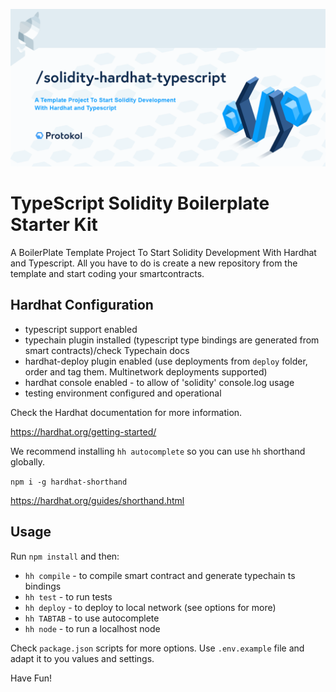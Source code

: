 ![Img](header.png)

# TypeScript Solidity Boilerplate Starter Kit

A BoilerPlate Template Project To Start Solidity Development With Hardhat and Typescript. All you have to do is create a new repository from the template and start coding your smartcontracts. 

## Hardhat Configuration

- typescript support enabled
- typechain plugin installed (typescript type bindings are generated from smart contracts)/check Typechain docs
- hardhat-deploy plugin enabled (use deployments from `deploy` folder, order and tag them. Multinetwork deployments supported)
- hardhat console enabled - to allow of 'solidity' console.log usage
- testing environment configured and operational

Check the Hardhat documentation for more information. 

https://hardhat.org/getting-started/


We recommend installing `hh autocomplete` so you can use `hh` shorthand globally.

`npm i -g hardhat-shorthand`

https://hardhat.org/guides/shorthand.html

## Usage

Run `npm install` and then:

- `hh compile` - to compile smart contract and generate typechain ts bindings
- `hh test` - to run tests
- `hh deploy` - to deploy to local network (see options for more)
- `hh TABTAB` - to use autocomplete
- `hh node` - to run a localhost node


Check `package.json` scripts for more options.
Use `.env.example` file and adapt it to you values and settings.

Have Fun!
